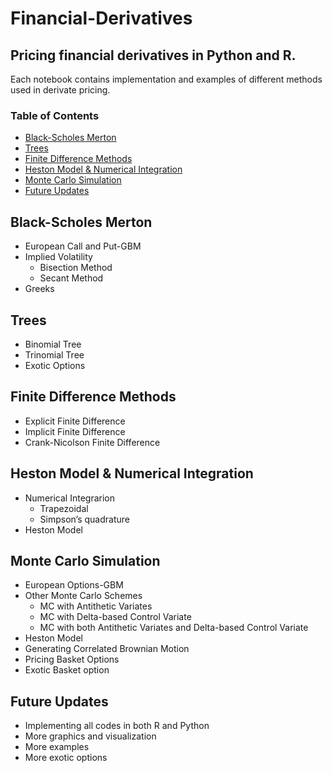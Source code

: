 # Financial-Derivatives
## Pricing financial derivatives in Python and R.

Each notebook contains implementation and examples of different methods used in derivate pricing.

### Table of Contents
- [Black-Scholes Merton](#black-scholes-merton)
- [Trees](#trees)
- [Finite Difference Methods](#finite-difference-methods)
- [Heston Model & Numerical Integration](#heston-model-and-numerical-integration)
- [Monte Carlo Simulation](#monte-carlo-simulation)
- [Future Updates](#future-updates)

## Black-Scholes Merton
- European Call and Put-GBM
- Implied Volatility
  * Bisection Method
  * Secant Method
- Greeks

## Trees
- Binomial Tree
- Trinomial Tree
- Exotic Options

## Finite Difference Methods
- Explicit Finite Difference
- Implicit Finite Difference
- Crank-Nicolson Finite Difference

<a name="heston-model-and-numerical-integration"></a>
## Heston Model & Numerical Integration
- Numerical Integrarion
  - Trapezoidal
  - Simpson’s quadrature
- Heston Model

## Monte Carlo Simulation
- European Options-GBM
- Other Monte Carlo Schemes
  + MC with Antithetic Variates
  + MC with Delta-based Control Variate
  + MC with both Antithetic Variates and Delta-based Control Variate
- Heston Model
- Generating Correlated Brownian Motion
- Pricing Basket Options
- Exotic Basket option

## Future Updates
- Implementing all codes in both R and Python
- More graphics and visualization
- More examples
- More exotic options
